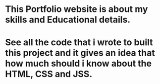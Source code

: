 # This Portfolio website is about my skills and Educational details.
# See all the code that i wrote to built this project and it gives an idea that how much should i know about the HTML, CSS and JSS.
